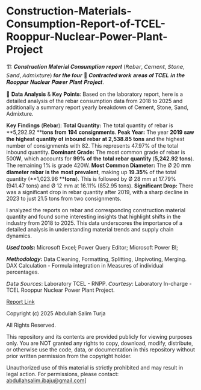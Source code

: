 # Construction-Materials-Consumption-Report-of-TCEL-Rooppur-Nuclear-Power-Plant-Project

🏗️ 𝑪𝒐𝒏𝒔𝒕𝒓𝒖𝒄𝒕𝒊𝒐𝒏 𝑴𝒂𝒕𝒆𝒓𝒊𝒂𝒍 𝑪𝒐𝒏𝒔𝒖𝒎𝒑𝒕𝒊𝒐𝒏 𝒓𝒆𝒑𝒐𝒓𝒕 (𝘙𝘦𝘣𝘢𝘳, 𝘊𝘦𝘮𝘦𝘯𝘵, 𝘚𝘵𝘰𝘯𝘦, 𝘚𝘢𝘯𝘥, 𝘈𝘥𝘮𝘪𝘹𝘵𝘶𝘳𝘦) 𝒇𝒐𝒓 𝒕𝒉𝒆 𝒇𝒐𝒖𝒓 📜 𝑪𝒐𝒏𝒕𝒓𝒂𝒄𝒕𝒆𝒅 𝒘𝒐𝒓𝒌 𝒂𝒓𝒆𝒂𝒔 𝒐𝒇 𝑻𝑪𝑬𝑳 𝒊𝒏 𝒕𝒉𝒆 𝑹𝒐𝒐𝒑𝒑𝒖𝒓 𝑵𝒖𝒄𝒍𝒆𝒂𝒓 𝑷𝒐𝒘𝒆𝒓 𝑷𝒍𝒂𝒏𝒕 𝑷𝒓𝒐𝒋𝒆𝒄𝒕.

📝 𝐃𝐚𝐭𝐚 𝐀𝐧𝐚𝐥𝐲𝐬𝐢𝐬 & 𝐊𝐞𝐲 𝐏𝐨𝐢𝐧𝐭𝐬:
Based on the laboratory report, here is a detailed analysis of the rebar consumption data from 2018 to 2025 and additionally a summary report yearly breakdown of Cement, Stone, Sand, Admixture.

𝐊𝐞𝐲 𝐅𝐢𝐧𝐝𝐢𝐧𝐠𝐬 (𝐑𝐞𝐛𝐚𝐫):
**Total Quantity:** The total quantity of rebar is **5,292.92 **𝐭𝐨𝐧𝐬 𝐟𝐫𝐨𝐦 **194** 𝐜𝐨𝐧𝐬𝐢𝐠𝐧𝐦𝐞𝐧𝐭𝐬.
**Peak Year:** The year **2019** 𝐬𝐚𝐰 𝐭𝐡𝐞 𝐡𝐢𝐠𝐡𝐞𝐬𝐭 𝐪𝐮𝐚𝐧𝐭𝐢𝐭𝐲 𝐨𝐟 𝐢𝐧𝐛𝐨𝐮𝐧𝐝 𝐫𝐞𝐛𝐚𝐫 𝐚𝐭 **2,538.85** 𝐭𝐨𝐧𝐬 and the highest number of consignments with 82. This represents 47.97% of the total inbound quantity.
**Dominant Grade:** The most common grade of rebar is 500𝐖, which accounts for **99%** 𝐨𝐟 𝐭𝐡𝐞 𝐭𝐨𝐭𝐚𝐥 𝐫𝐞𝐛𝐚𝐫 𝐪𝐮𝐚𝐧𝐭𝐢𝐭𝐲 (**5,242.92** 𝐭𝐨𝐧𝐬). The remaining 1% is grade 420W.
**Most Common Diameter:** The Ø 20 𝐦𝐦 𝐝𝐢𝐚𝐦𝐞𝐭𝐞𝐫 𝐫𝐞𝐛𝐚𝐫 𝐢𝐬 𝐭𝐡𝐞 𝐦𝐨𝐬𝐭 𝐩𝐫𝐞𝐯𝐚𝐥𝐞𝐧𝐭, making up **19.35%** of the total quantity (**1,023.96 **𝐭𝐨𝐧𝐬). This is followed by Ø 28 mm at 17.79% (941.47 tons) and Ø 12 mm at 16.11% (852.95 tons).
**Significant Drop:** There was a significant drop in rebar quantity after 2019, with a sharp decline in 2023 to just 21.5 tons from two consignments.

I analyzed the reports on rebar and corresponding construction material quantity and found some interesting insights that highlight shifts in the industry from 2018 to 2025. This data underscores the importance of a detailed analysis in understanding material trends and supply chain dynamics.

**𝘜𝘴𝘦𝘥 𝘵𝘰𝘰𝘭𝘴:**
Microsoft Excel;
Power Query Editor;
Microsoft Power BI;

**𝘔𝘦𝘵𝘩𝘰𝘥𝘰𝘭𝘰𝘨𝘺:**
Data Cleaning, Formatting, Splitting, Unpivoting, Merging.
DAX Calculation - Formula integration in Measures of individual percentages.

𝘋𝘢𝘵𝘢 𝘚𝘰𝘶𝘳𝘤𝘦𝘴: Laboratory TCEL - RNPP.
𝘊𝘰𝘶𝘳𝘵𝘦𝘴𝘺: Laboratory In-charge - TCEL Rooppur Nuclear Power Plant Project.

[Report Link]([url](https://github.com/AbdullahSalimTurzo/Construction-Materials-Consumption-Report-of-TCEL---Rooppur-Nuclear-Power-Plant-Project/blob/002bef093f41f3e30183757acf4c442a77943d6c/Rebar%20details%20(Challan%20wise).pdf)) 

Copyright (c) 2025 Abdullah Salim Turja

All Rights Reserved.

This repository and its contents are provided publicly for viewing purposes only.
You are NOT granted any rights to copy, download, modify, distribute, or otherwise use the code, data, or documentation in this repository without prior written permission from the copyright holder.

Unauthorized use of this material is strictly prohibited and may result in legal action.
For permissions, please contact: [abdullahsalim.ibaju@gmail.com](mailto:abdullahsalim.ibaju@gmail.com)]
